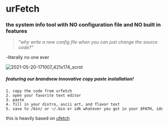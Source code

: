 # urFetch
### the system info tool with **NO** configuration file and **NO** built in features
> *"why write a new config file when you can just change the source code?"*

-literally no one ever

![2021-05-20-171007_421x174_scrot](https://user-images.githubusercontent.com/67166723/119055343-7c7d1980-b98e-11eb-947c-be6603440749.png)
##### featuring our brandnew innovative copy paste installation!
    1. copy the code from urfetch
    2. open your favorite text editor
    3. paste
    4. fill in your distro, ascii art, and flavor text
    5. save to /bin/ or ~/.bin or idk whatever you got in your $PATH, idc
    
this is heavily based on [ufetch](https://gitlab.com/jschx/ufetch)
